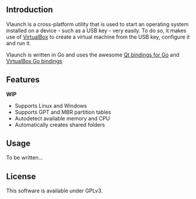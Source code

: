 Introduction
------------

Vlaunch is a cross-platform utility that is used to start an operating system installed on a device - such as a USB key - very easily. To do so, it makes use of [VirtualBox](http://www.virtualbox.org) to create a virtual machine from the USB key, configure it and run it.

Vlaunch is written in Go and uses the awesome [Qt bindings for Go](https://github.com/therecipe/qt) and [VirtualBox Go bindings](https://github.com/pwnall/vbox)

Features
--------

**WIP**

- Supports Linux and Windows
- Supports GPT and MBR partition tables
- Autodetect available memory and CPU
- Automatically creates shared folders

Usage
-----

To be written...

License
-------

This software is available under GPLv3.

